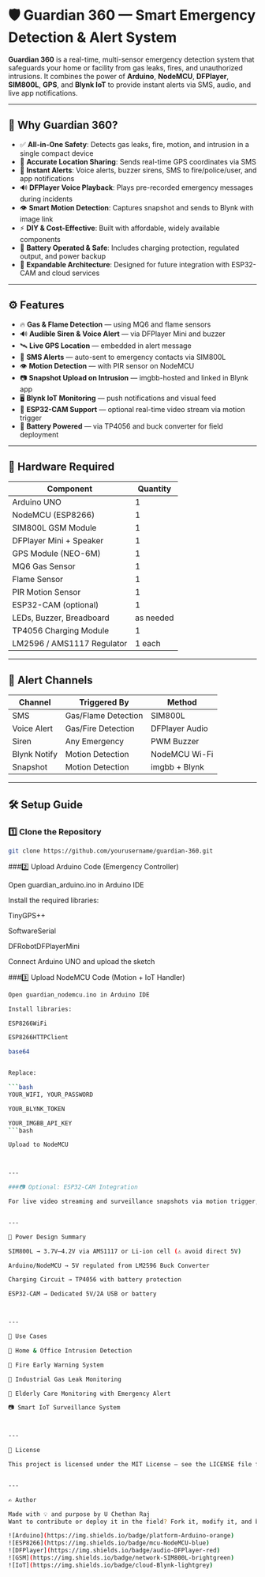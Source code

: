 # 🛡️ Guardian 360 — Smart Emergency Detection & Alert System

**Guardian 360** is a real-time, multi-sensor emergency detection system that safeguards your home or facility from gas leaks, fires, and unauthorized intrusions. It combines the power of **Arduino**, **NodeMCU**, **DFPlayer**, **SIM800L**, **GPS**, and **Blynk IoT** to provide instant alerts via SMS, audio, and live app notifications.

---

## 🌟 Why Guardian 360?

- ✅ **All-in-One Safety**: Detects gas leaks, fire, motion, and intrusion in a single compact device
- 📍 **Accurate Location Sharing**: Sends real-time GPS coordinates via SMS
- 📲 **Instant Alerts**: Voice alerts, buzzer sirens, SMS to fire/police/user, and app notifications
- 🔊 **DFPlayer Voice Playback**: Plays pre-recorded emergency messages during incidents
- 👁️ **Smart Motion Detection**: Captures snapshot and sends to Blynk with image link
- ⚡ **DIY & Cost-Effective**: Built with affordable, widely available components
- 🔋 **Battery Operated & Safe**: Includes charging protection, regulated output, and power backup
- 🛜 **Expandable Architecture**: Designed for future integration with ESP32-CAM and cloud services


---

## ⚙️ Features

- 🔥 **Gas & Flame Detection** — using MQ6 and flame sensors
- 🔊 **Audible Siren & Voice Alert** — via DFPlayer Mini and buzzer
- 🛰️ **Live GPS Location** — embedded in alert message
- 📩 **SMS Alerts** — auto-sent to emergency contacts via SIM800L
- 👁️ **Motion Detection** — with PIR sensor on NodeMCU
- 📷 **Snapshot Upload on Intrusion** — imgbb-hosted and linked in Blynk app
- 🖥️ **Blynk IoT Monitoring** — push notifications and visual feed
- 🎥 **ESP32-CAM Support** — optional real-time video stream via motion trigger
- 🔋 **Battery Powered** — via TP4056 and buck converter for field deployment

---

## 🔧 Hardware Required

| Component                 | Quantity |
|---------------------------|----------|
| Arduino UNO               | 1        |
| NodeMCU (ESP8266)         | 1        |
| SIM800L GSM Module        | 1        |
| DFPlayer Mini + Speaker   | 1        |
| GPS Module (NEO-6M)       | 1        |
| MQ6 Gas Sensor            | 1        |
| Flame Sensor              | 1        |
| PIR Motion Sensor         | 1        |
| ESP32-CAM (optional)      | 1        |
| LEDs, Buzzer, Breadboard  | as needed |
| TP4056 Charging Module    | 1        |
| LM2596 / AMS1117 Regulator| 1 each   |

---

## 🚨 Alert Channels

| Channel      | Triggered By            | Method         |
|--------------|--------------------------|----------------|
| SMS          | Gas/Flame Detection      | SIM800L        |
| Voice Alert  | Gas/Fire Detection       | DFPlayer Audio |
| Siren        | Any Emergency            | PWM Buzzer     |
| Blynk Notify | Motion Detection         | NodeMCU Wi-Fi  |
| Snapshot     | Motion Detection         | imgbb + Blynk  |

---

## 🛠️ Setup Guide

### 1️⃣ Clone the Repository
```bash
git clone https://github.com/yourusername/guardian-360.git
```

###2️⃣ Upload Arduino Code (Emergency Controller)

Open guardian_arduino.ino in Arduino IDE

Install the required libraries:

TinyGPS++

SoftwareSerial

DFRobotDFPlayerMini


Connect Arduino UNO and upload the sketch


###3️⃣ Upload NodeMCU Code (Motion + IoT Handler)

```bash
Open guardian_nodemcu.ino in Arduino IDE

Install libraries:

ESP8266WiFi

ESP8266HTTPClient

base64


Replace:

```bash
YOUR_WIFI, YOUR_PASSWORD

YOUR_BLYNK_TOKEN

YOUR_IMGBB_API_KEY
```bash

Upload to NodeMCU



---

###📷 Optional: ESP32-CAM Integration

For live video streaming and surveillance snapshots via motion trigger, integrate ESP32-CAM using the esp32-cam-motion.ino file (coming soon).


---

🔋 Power Design Summary

SIM800L → 3.7V–4.2V via AMS1117 or Li-ion cell (⚠️ avoid direct 5V)

Arduino/NodeMCU → 5V regulated from LM2596 Buck Converter

Charging Circuit → TP4056 with battery protection

ESP32-CAM → Dedicated 5V/2A USB or battery



---

🧠 Use Cases

🔐 Home & Office Intrusion Detection

🚨 Fire Early Warning System

🧪 Industrial Gas Leak Monitoring

👵 Elderly Care Monitoring with Emergency Alert

📷 Smart IoT Surveillance System



---

🧪 License

This project is licensed under the MIT License — see the LICENSE file for details.


---

✍️ Author

Made with 💡 and purpose by U Chethan Raj
Want to contribute or deploy it in the field? Fork it, modify it, and build better safety together!

![Arduino](https://img.shields.io/badge/platform-Arduino-orange)
![ESP8266](https://img.shields.io/badge/mcu-NodeMCU-blue)
![DFPlayer](https://img.shields.io/badge/audio-DFPlayer-red)
![GSM](https://img.shields.io/badge/network-SIM800L-brightgreen)
![IoT](https://img.shields.io/badge/cloud-Blynk-lightgrey)
